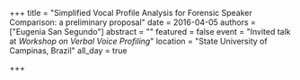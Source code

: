 +++
title = "Simplified Vocal Profile Analysis for Forensic Speaker Comparison: a preliminary proposal"
date = 2016-04-05
authors = ["Eugenia San Segundo"]
abstract = ""
featured = false
event = "Invited talk at *Workshop on Verbal Voice Profiling*"
location = "State University of Campinas, Brazil"
all_day = true

+++

